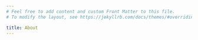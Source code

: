 ```yaml
---
# Feel free to add content and custom Front Matter to this file.
# To modify the layout, see https://jekyllrb.com/docs/themes/#overriding-theme-defaults

title: About 
---
```

